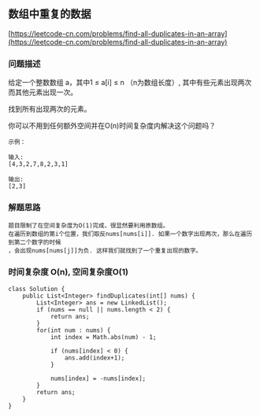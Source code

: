 ## 数组中重复的数据
[https://leetcode-cn.com/problems/find-all-duplicates-in-an-array](https://leetcode-cn.com/problems/find-all-duplicates-in-an-array)

### 问题描述
给定一个整数数组 a，其中1 ≤ a[i] ≤ n （n为数组长度）, 其中有些元素出现两次而其他元素出现一次。

找到所有出现两次的元素。

你可以不用到任何额外空间并在O(n)时间复杂度内解决这个问题吗？
```
示例：

输入:
[4,3,2,7,8,2,3,1]

输出:
[2,3]
```
### 解题思路
```
题目限制了在空间复杂度为O(1)完成，很显然要利用原数组。
在遍历到数组的第i个位置，我们取反nums[nums[i]]. 如果一个数字出现两次，那么在遍历到第二个数字的时候
，会出现nums[nums[j]]为负. 这样我们就找到了一个重复出现的数字。

```
### 时间复杂度 O(n), 空间复杂度O(1)
```
class Solution {
    public List<Integer> findDuplicates(int[] nums) {
        List<Integer> ans = new LinkedList();
        if (nums == null || nums.length < 2) {
            return ans;
        }
        for(int num : nums) {
            int index = Math.abs(num) - 1;

            if (nums[index] < 0) {
                ans.add(index+1);
            }

            nums[index] = -nums[index];
        }
        return ans;
    }
}
```
